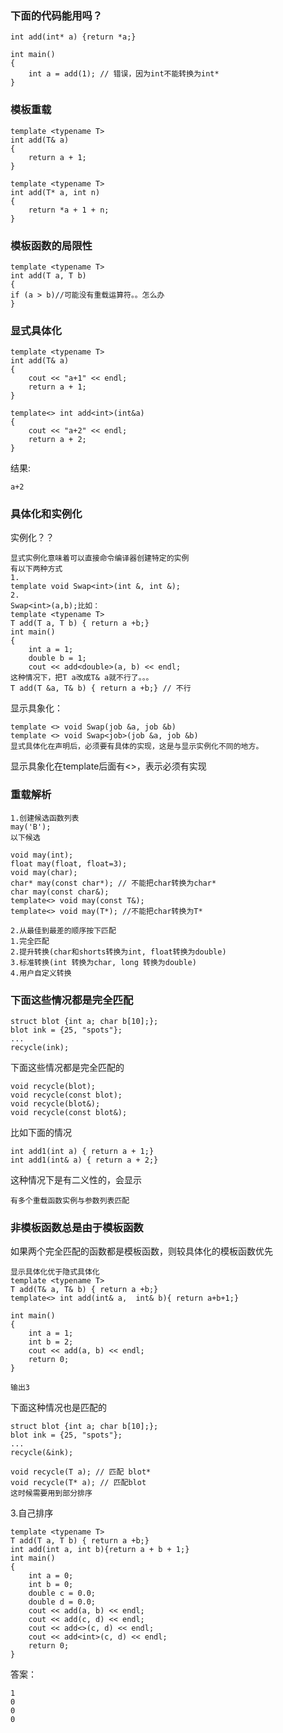 ### 下面的代码能用吗？
```
int add(int* a) {return *a;}

int main()
{
    int a = add(1); // 错误，因为int不能转换为int*
}
```

### 模板重载
```
template <typename T>
int add(T& a)
{
	return a + 1;
}

template <typename T>
int add(T* a, int n)
{
	return *a + 1 + n;
}
```

### 模板函数的局限性
```
template <typename T>
int add(T a, T b)
{
if (a > b)//可能没有重载运算符。。怎么办
}
```

### 显式具体化
```
template <typename T>
int add(T& a)
{
	cout << "a+1" << endl;
	return a + 1;
}

template<> int add<int>(int&a)
{
	cout << "a+2" << endl;
	return a + 2;
}
```
结果:
```
a+2
```

### 具体化和实例化
实例化？？
```
显式实例化意味着可以直接命令编译器创建特定的实例
有以下两种方式
1.
template void Swap<int>(int &, int &);
2.
Swap<int>(a,b);比如：
template <typename T>
T add(T a, T b) { return a +b;}
int main()
{
	int a = 1;
	double b = 1;
	cout << add<double>(a, b) << endl;
这种情况下，把T a改成T& a就不行了。。。
T add(T &a, T& b) { return a +b;} // 不行
```

显示具象化：
```
template <> void Swap(job &a, job &b)
template <> void Swap<job>(job &a, job &b)
显式具体化在声明后，必须要有具体的实现，这是与显示实例化不同的地方。
```
显示具象化在template后面有<>，表示必须有实现

### 重载解析
```
1.创建候选函数列表
may('B');
以下候选

void may(int);
float may(float, float=3);
void may(char);
char* may(const char*); // 不能把char转换为char*
char may(const char&);
template<> void may(const T&);
template<> void may(T*); //不能把char转换为T*

2.从最佳到最差的顺序按下匹配
1.完全匹配
2.提升转换(char和shorts转换为int, float转换为double)
3.标准转换(int 转换为char, long 转换为double)
4.用户自定义转换
```

### 下面这些情况都是完全匹配
```
struct blot {int a; char b[10];};
blot ink = {25, "spots"};
...
recycle(ink);
```
下面这些情况都是完全匹配的
```
void recycle(blot);
void recycle(const blot);
void recycle(blot&);
void recycle(const blot&);
```
比如下面的情况
```
int add1(int a) { return a + 1;}
int add1(int& a) { return a + 2;}
```
这种情况下是有二义性的，会显示
```
有多个重载函数实例与参数列表匹配
```

### 非模板函数总是由于模板函数
如果两个完全匹配的函数都是模板函数，则较具体化的模板函数优先
```
显示具体化优于隐式具体化
template <typename T>
T add(T& a, T& b) { return a +b;}
template<> int add(int& a,  int& b){ return a+b+1;}

int main()
{
	int a = 1;
	int b = 2;
	cout << add(a, b) << endl;
	return 0;
}

输出3
```
下面这种情况也是匹配的
```
struct blot {int a; char b[10];};
blot ink = {25, "spots"};
...
recycle(&ink);

void recycle(T a); // 匹配 blot*
void recycle(T* a); // 匹配blot
这时候需要用到部分排序
```
3.自己排序
```
template <typename T>
T add(T a, T b) { return a +b;}
int add(int a, int b){return a + b + 1;}
int main()
{
	int a = 0;
	int b = 0;
	double c = 0.0;
	double d = 0.0;
	cout << add(a, b) << endl;
	cout << add(c, d) << endl;
	cout << add<>(c, d) << endl;
	cout << add<int>(c, d) << endl;
	return 0;
}
```
答案：
```
1
0
0
0
```
